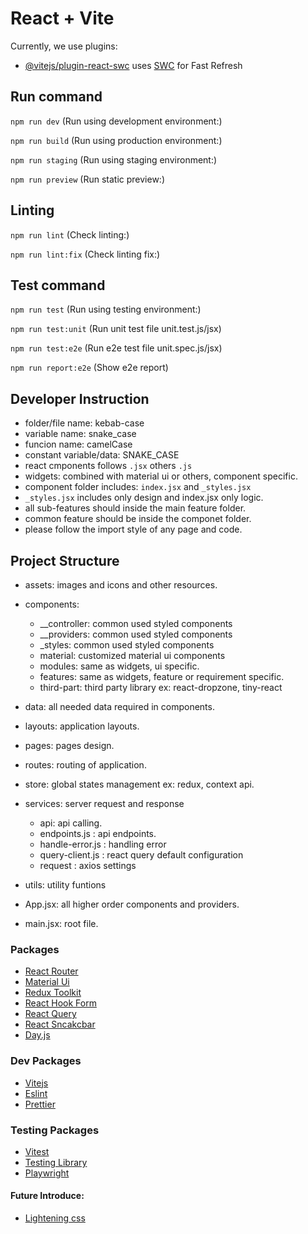 # React + Vite

Currently, we use plugins:

- [@vitejs/plugin-react-swc](https://github.com/vitejs/vite-plugin-react-swc) uses [SWC](https://swc.rs/) for Fast Refresh

## Run command

`npm run dev` (Run using development environment:)

`npm run build` (Run using production environment:)

`npm run staging` (Run using staging environment:)

`npm run preview` (Run static preview:)

## Linting

`npm run lint` (Check linting:)

`npm run lint:fix` (Check linting fix:)

## Test command

`npm run test` (Run using testing environment:)

`npm run test:unit` (Run unit test file unit.test.js/jsx)

`npm run test:e2e` (Run e2e test file unit.spec.js/jsx)

`npm run report:e2e` (Show e2e report)

## Developer Instruction

- folder/file name: kebab-case
- variable name: snake_case
- funcion name: camelCase
- constant variable/data: SNAKE_CASE
- react cmponents follows `.jsx` others `.js`
- widgets: combined with material ui or others, component specific.
- component folder includes: `index.jsx` and `_styles.jsx`
- `_styles.jsx` includes only design and index.jsx only logic.
- all sub-features should inside the main feature folder.
- common feature should be inside the componet folder.
- please follow the import style of any page and code.

## Project Structure

- assets: images and icons and other resources.
- components:

  - \_\_controller: common used styled components
  - \_\_providers: common used styled components
  - \_styles: common used styled components
  - material: customized material ui components
  - modules: same as widgets, ui specific.
  - features: same as widgets, feature or requirement specific.
  - third-part: third party library ex: react-dropzone, tiny-react

- data: all needed data required in components.
- layouts: application layouts.
- pages: pages design.
- routes: routing of application.
- store: global states management ex: redux, context api.
- services: server request and response
  - api: api calling.
  - endpoints.js : api endpoints.
  - handle-error.js : handling error
  - query-client.js : react query default configuration
  - request : axios settings
- utils: utility funtions
- App.jsx: all higher order components and providers.
- main.jsx: root file.

### Packages

- [React Router](https://reactrouter.com/)
- [Material Ui](https://mui.com/material-ui/)
- [Redux Toolkit](https://redux-toolkit.js.org/)
- [React Hook Form](https://react-hook-form.com/)
- [React Query](https://tanstack.com/query/v3/)
- [React Sncakcbar](https://notistack.com/)
- [Day.js](https://www.npmjs.com/package/dayjs)

### Dev Packages

- [Vitejs](https://vitejs.dev/)
- [Eslint](https://eslint.org/)
- [Prettier](https://prettier.io/)

### Testing Packages

- [Vitest](https://vitest.dev/)
- [Testing Library](https://testing-library.com/)
- [Playwright](https://playwright.dev/)

#### Future Introduce:

- [Lightening css](https://lightningcss.dev/css-modules.html)
